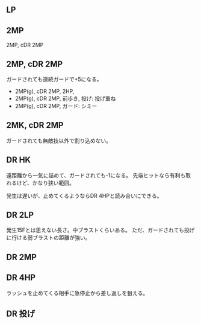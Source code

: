 ## LP

## 2MP

2MP, cDR 2MP

## 2MP, cDR 2MP

ガードされても連続ガードで+5になる。

- 2MP(g), cDR 2MP, 2HP,
- 2MP(g), cDR 2MP, 前歩き, 投げ: 投げ重ね
- 2MP(g), cDR 2MP, ガード: シミー

## 2MK, cDR 2MP

ガードされても無敵技以外で割り込めない。

## DR HK

遠距離から一気に詰めて、ガードされても-1になる。
先端ヒットなら有利も取れるけど、かなり狭い範囲。

発生は遅いが、止めてくるようならDR 4HPと読み合いにできる。

## DR 2LP

発生15Fとは思えない長さ。中ブラストくらいある。
ただ、ガードされても投げに行ける弱ブラストの距離が強い。

## DR 2MP

## DR 4HP

ラッシュを止めてくる相手に急停止から差し返しを狙える。

## DR 投げ
